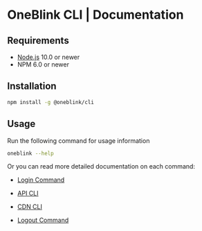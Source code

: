 # OneBlink CLI | Documentation

## Requirements

- [Node.js](https://nodejs.org/) 10.0 or newer
- NPM 6.0 or newer

## Installation

```sh
npm install -g @oneblink/cli
```

## Usage

Run the following command for usage information

```sh
oneblink --help
```

Or you can read more detailed documentation on each command:

- [Login Command](./login.md)

- [API CLI](./api/README.md)

- [CDN CLI](./docs/cdn/README.md)

- [Logout Command](./logout.md)
